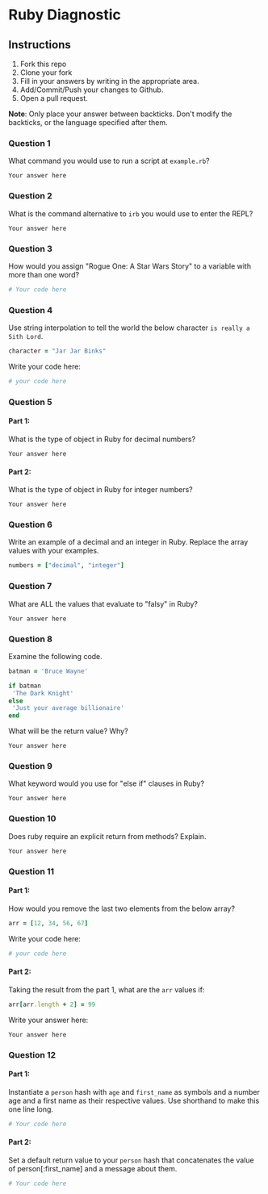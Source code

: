 # Ruby Diagnostic

## Instructions

1. Fork this repo
2. Clone your fork
3. Fill in your answers by writing in the appropriate area.
4. Add/Commit/Push your changes to Github.
5. Open a pull request.

**Note**: Only place your answer between backticks. Don't modify the backticks,
or the language specified after them.

### Question 1
What command you would use to run a script at `example.rb`?

 ```text
 Your answer here
 ```

### Question 2
What is the command alternative to `irb` you would use to enter the REPL?

 ```text
 Your answer here
 ```

### Question 3
How would you assign "Rogue One: A Star Wars Story" to a variable with more than one word?

 ```ruby
 # Your code here
 ```

### Question 4
Use string interpolation to tell the world the below character `is really a Sith Lord`.
```ruby
character = "Jar Jar Binks"
```

Write your code here:

```ruby
# your code here
```

###  Question 5
#### Part 1:
What is the type of object in Ruby for decimal numbers?

 ```text
 Your answer here
 ```
#### Part 2:
What is the type of object in Ruby for integer numbers?

 ```text
 Your answer here
 ```

###  Question 6
Write an example of a decimal and an integer in Ruby. Replace the array values with your examples.

```ruby
numbers = ["decimal", "integer"]
```

### Question 7
What are ALL the values that evaluate to "falsy" in Ruby?

 ```text
 Your answer here
 ```

###  Question 8
Examine the following code.

 ```ruby
batman = 'Bruce Wayne'

if batman
  'The Dark Knight'
else
  'Just your average billionaire'
end
```
What will be the return value? Why?

 ```text
 Your answer here
 ```
###  Question 9
What keyword would you use for "else if" clauses in Ruby?

 ```text
 Your answer here
 ```

###  Question 10
Does ruby require an explicit return from methods? Explain.

 ```text
 Your answer here
 ```

###  Question 11
#### Part 1:
How would you remove the last two elements from the below array?

 ```ruby
arr = [12, 34, 56, 67]
 ```

Write your code here:

```ruby
# your code here
```

#### Part 2:
Taking the result from the part 1, what are the `arr` values if:
```ruby
arr[arr.length + 2] = 99
```

Write your answer here:

 ```text
 Your answer here
 ```

### Question 12
#### Part 1:
Instantiate a `person` hash with `age` and `first_name` as symbols and a number age and a first name as their respective values.
Use shorthand to make this one line long.

 ```ruby
# Your code here
 ```

#### Part 2:
Set a default return value to your `person` hash that concatenates the value of person[:first_name] and a message about them.

 ```ruby
# Your code here
 ```
